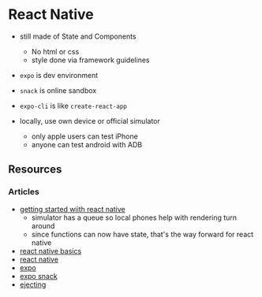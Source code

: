 # React Native

- still made of State and Components
  - No html or css
  - style done via framework guidelines

- `expo` is dev environment
- `snack` is online sandbox
- `expo-cli` is like `create-react-app`
- locally, use own device or official simulator
  - only apple users can test iPhone
  - anyone can test android with ADB

## Resources

### Articles

- [getting started wiith react native](https://facebook.github.io/react-native/docs/getting-started)
  - simulator has a queue so local phones help with rendering turn around
  - since functions can now have state, that's the way forward for react native
- [react native basics](https://facebook.github.io/react-native/docs/tutorial)
- [react native](https://facebook.github.io/react-native/)
- [expo](https://expo.io/)
- [expo snack](https://snack.expo.io/)
- [ejecting](https://docs.expo.io/versions/latest/expokit/eject)